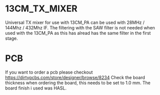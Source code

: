 # 13CM_TX_MIXER

Universal TX mixer for use with 13CM_PA can be used with 28MHz / 144Mhz / 432Mhz IF.
The filtering with the SAW filter is not needed when used with the 13CM_PA as this has
alread has the same filter in the first stage.

# PCB

If you want to order a pcb please checkout https://dirtypcbs.com/store/designer/browse/8234
Check the board thickness when ordering the board, this needs to be set to 1.0 mm.
The board finish i used was HASL.
